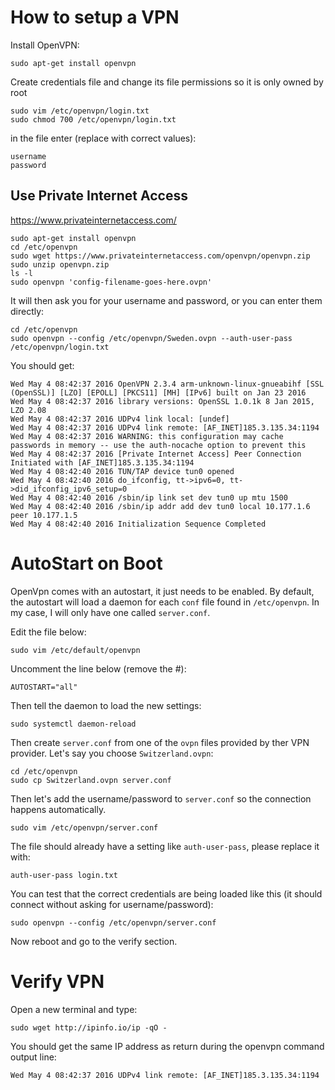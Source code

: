 # How to setup a VPN

Install OpenVPN:

````
sudo apt-get install openvpn
````

Create credentials file and change its file permissions so it is only owned by root
````
sudo vim /etc/openvpn/login.txt
sudo chmod 700 /etc/openvpn/login.txt
````

in the file enter (replace with correct values):
````
username
password
````

## Use Private Internet Access

https://www.privateinternetaccess.com/

````
sudo apt-get install openvpn
cd /etc/openvpn
sudo wget https://www.privateinternetaccess.com/openvpn/openvpn.zip
sudo unzip openvpn.zip
ls -l
sudo openvpn 'config-filename-goes-here.ovpn'
````

It will then ask you for your username and password, or you can enter them directly:
````
cd /etc/openvpn
sudo openvpn --config /etc/openvpn/Sweden.ovpn --auth-user-pass /etc/openvpn/login.txt
````

You should get:
````
Wed May 4 08:42:37 2016 OpenVPN 2.3.4 arm-unknown-linux-gnueabihf [SSL (OpenSSL)] [LZO] [EPOLL] [PKCS11] [MH] [IPv6] built on Jan 23 2016
Wed May 4 08:42:37 2016 library versions: OpenSSL 1.0.1k 8 Jan 2015, LZO 2.08
Wed May 4 08:42:37 2016 UDPv4 link local: [undef]
Wed May 4 08:42:37 2016 UDPv4 link remote: [AF_INET]185.3.135.34:1194
Wed May 4 08:42:37 2016 WARNING: this configuration may cache passwords in memory -- use the auth-nocache option to prevent this
Wed May 4 08:42:37 2016 [Private Internet Access] Peer Connection Initiated with [AF_INET]185.3.135.34:1194
Wed May 4 08:42:40 2016 TUN/TAP device tun0 opened
Wed May 4 08:42:40 2016 do_ifconfig, tt->ipv6=0, tt->did_ifconfig_ipv6_setup=0
Wed May 4 08:42:40 2016 /sbin/ip link set dev tun0 up mtu 1500
Wed May 4 08:42:40 2016 /sbin/ip addr add dev tun0 local 10.177.1.6 peer 10.177.1.5
Wed May 4 08:42:40 2016 Initialization Sequence Completed
````

# AutoStart on Boot

OpenVpn comes with an autostart, it just needs to be enabled. By default, the autostart will load a daemon for each `conf` file found in `/etc/openvpn`. In my case, I will only have one called `server.conf`.

Edit the file below:
````
sudo vim /etc/default/openvpn
````

Uncomment the line below (remove the #):
````
AUTOSTART="all"
````

Then tell the daemon to load the new settings:
````
sudo systemctl daemon-reload
````

Then create `server.conf` from one of the `ovpn` files provided by ther VPN provider. Let's say you choose `Switzerland.ovpn`:
````
cd /etc/openvpn
sudo cp Switzerland.ovpn server.conf
````

Then let's add the username/password to `server.conf` so the connection happens automatically.
````
sudo vim /etc/openvpn/server.conf
````

The file should already have a setting like `auth-user-pass`, please replace it with:
````
auth-user-pass login.txt
````

You can test that the correct credentials are being loaded like this (it should connect without asking for username/password):
````
sudo openvpn --config /etc/openvpn/server.conf
````

Now reboot and go to the verify section.

# Verify VPN

Open a new terminal and type:
````
sudo wget http://ipinfo.io/ip -qO -
````

You should get the same IP address as return during the openvpn command output line:
````
Wed May 4 08:42:37 2016 UDPv4 link remote: [AF_INET]185.3.135.34:1194
````

